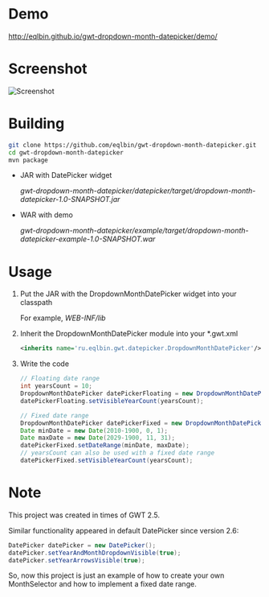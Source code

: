 # Demo

<http://eqlbin.github.io/gwt-dropdown-month-datepicker/demo/>

# Screenshot

![Screenshot](https://github.com/eqlbin/gwt-listbox-datepicker/raw/master/screenshots/screenshot.png)

# Building

```bash
git clone https://github.com/eqlbin/gwt-dropdown-month-datepicker.git
cd gwt-dropdown-month-datepicker
mvn package
```
* JAR with DatePicker widget

  *gwt-dropdown-month-datepicker/datepicker/target/dropdown-month-datepicker-1.0-SNAPSHOT.jar*

* WAR with demo
 
  *gwt-dropdown-month-datepicker/example/target/dropdown-month-datepicker-example-1.0-SNAPSHOT.war*

# Usage

1. Put the JAR with the DropdownMonthDatePicker widget into your classpath

   For example, *WEB-INF/lib*

2. Inherit the DropdownMonthDatePicker module into your \*.gwt.xml 

   ```xml
   <inherits name='ru.eqlbin.gwt.datepicker.DropdownMonthDatePicker'/>
   ```
   
3. Write the code

   ```java
   // Floating date range
   int yearsCount = 10;
   DropdownMonthDatePicker datePickerFloating = new DropdownMonthDatePicker();
   datePickerFloating.setVisibleYearCount(yearsCount);

   // Fixed date range
   DropdownMonthDatePicker datePickerFixed = new DropdownMonthDatePicker();
   Date minDate = new Date(2010-1900, 0, 1);
   Date maxDate = new Date(2029-1900, 11, 31);
   datePickerFixed.setDateRange(minDate, maxDate);
   // yearsCount can also be used with a fixed date range
   datePickerFixed.setVisibleYearCount(yearsCount);
   ```

# Note

This project was created in times of GWT 2.5.

Similar functionality appeared in default DatePicker since version 2.6:

```java
DatePicker datePicker = new DatePicker();
datePicker.setYearAndMonthDropdownVisible(true);
datePicker.setYearArrowsVisible(true);
```

So, now this project is just an example of how to create your own MonthSelector
and how to implement a fixed date range.
